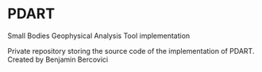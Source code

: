 # PDART
Small Bodies Geophysical Analysis Tool implementation

Private repository storing the source code of the implementation of PDART. Created by Benjamin Bercovici
